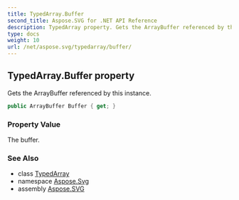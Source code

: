 ```yaml
---
title: TypedArray.Buffer
second_title: Aspose.SVG for .NET API Reference
description: TypedArray property. Gets the ArrayBuffer referenced by this instance
type: docs
weight: 10
url: /net/aspose.svg/typedarray/buffer/
---
```

## TypedArray.Buffer property

Gets the ArrayBuffer referenced by this instance.

```csharp
public ArrayBuffer Buffer { get; }
```

### Property Value

The buffer.

### See Also

* class [TypedArray](../)
* namespace [Aspose.Svg](../../../aspose.svg/)
* assembly [Aspose.SVG](../../../)
